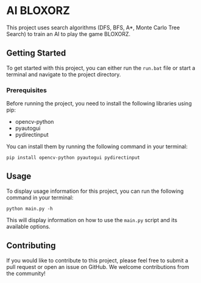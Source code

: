 # AI BLOXORZ

This project uses search algorithms (DFS, BFS, A*, Monte Carlo Tree Search) to train an AI to play the game BLOXORZ.

## Getting Started

To get started with this project, you can either run the `run.bat` file or start a terminal and navigate to the project directory.

### Prerequisites

Before running the project, you need to install the following libraries using pip:

- opencv-python
- pyautogui
- pydirectinput

You can install them by running the following command in your terminal:

```pip install opencv-python pyautogui pydirectinput```


## Usage

To display usage information for this project, you can run the following command in your terminal:

```python main.py -h```

This will display information on how to use the `main.py` script and its available options.

## Contributing

If you would like to contribute to this project, please feel free to submit a pull request or open an issue on GitHub. We welcome contributions from the community!
